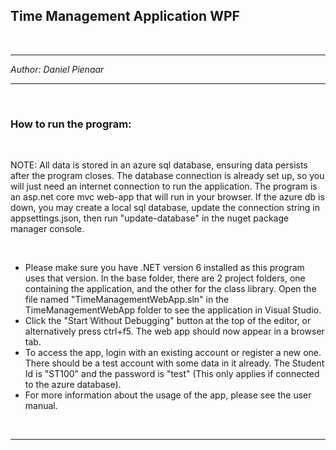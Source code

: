 ## Time Management Application WPF

<br>

***

_Author: Daniel Pienaar_

***

<br>

### How to run the program:

<br>

NOTE: All data is stored in an azure sql database, ensuring data persists after the program closes. The database connection is already set up, so you will just need an internet connection to run the application. The program is an asp.net core mvc web-app that will run in your browser.
If the azure db is down, you may create a local sql database, update the connection string in appsettings.json, then run "update-database" in the nuget package manager console.

<br>

* Please make sure you have .NET version 6 installed as this program uses that version. In the base folder, there are 2 project folders, one containing the application, and the other for the class library. Open the file named "TimeManagementWebApp.sln" in the TimeManagementWebApp folder to see the application in Visual Studio. 
* Click the "Start Without Debugging" button at the top of the editor, or alternatively press ctrl+f5. The web app should now appear in a browser tab.
* To access the app, login with an existing account or register a new one. There should be a test account with some data in it already. The Student Id is "ST100" and the password is "test" (This only applies if connected to the azure database).
* For more information about the usage of the app, please see the user manual.

<br>

***
